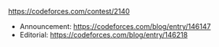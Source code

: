https://codeforces.com/contest/2140
- Announcement: https://codeforces.com/blog/entry/146147
- Editorial: https://codeforces.com/blog/entry/146218

